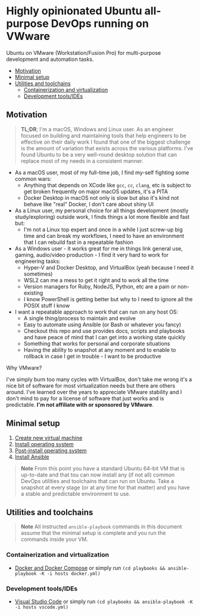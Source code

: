# Highly opinionated Ubuntu all-purpose DevOps running on VWware

Ubuntu on VMware (Workstation/Fusion Pro) for multi-purpose development and automation tasks.

- [Motivation](#motivation)
- [Minimal setup](#minimal-setup)
- [Utilities and toolchains](#utilities-and-toolchains)
  - [Containerization and virtualization](#containerization-and-virtualization)
  - [Development tools/IDEs](#development-toolsides)

## Motivation

> **TL;DR**;
> I'm a macOS, Windows and Linux user. As an engineer focused on building and maintaining tools that help engineers to be effective on their daily work I found that one of the biggest challenge is the amount of variation that exists across the various platforms. I've found Ubuntu to be a very well-round desktop solution that can replace most of my needs in a consistent manner.

- As a macOS user, most of my full-time job, I find my-self fighting some common wars:
  - Anything that depends on XCode like `gcc`, `cc`, `clang`, etc is subject to get broken frequently on major macOS updates, it's a PITA
  - Docker Desktop in macOS not only is slow but also it's kind not behave like "real" Docker, I don't care about shiny UI
- As a Linux user, my personal choice for all things development (mostly study/exploring) outside work, I finds things a lot more flexible and fast but:
  - I'm not a Linux top expert and once in a while I just screw-up big time and can break my workflows, I need to have an environment that I can rebuild fast in a repeatable fashion
- As a Windows user - it works great for me in things link general use, gaming, audio/video production - I find it very hard to work for engineering tasks:
  - Hyper-V and Docker Desktop, and VirtualBox (yeah because I need it sometimes)
  - WSL2 can me a mess to get it right and to work all the time
  - Version managers for Ruby, NodeJS, Python, etc are a pain or non-existing
  - I know PowerShell is getting better but why to I need to ignore all the POSIX stuff I know
- I want a repeatable approach to work that can run on any host OS:
  - A single thing/process to maintain and evolve
  - Easy to automate using Ansible (or Bash or whatever you fancy)
  - Checkout this repo and use provides docs, scripts and playbooks and have peace of mind that I can get into a working state quickly
  - Something that works for personal and corporate situations
  - Having the ability to snapshot at any moment and to enable to rollback in case I get in trouble - I want to be productive

Why VMware?

I've simply burn too many cycles with VirtualBox, don't take me wrong it's a nice bit of software for most virtualization needs but there are others around. I've learned over the years to appreciate VMware stability and I don't mind to pay for a license of software that just works and is predictable. **I'm not affiliate with or sponsored by VMware**.

## Minimal setup

1. [Create new virtual machine](./docs/create-new-virtual-machine.md)
1. [Install operating system](./docs/install-operating-system.md)
1. [Post-install operating system](./docs//post-install-operating-system.md)
1. [Install Ansible](./docs/install-ansible.md)

> **Note**
> From this point you have a standard Ubuntu 64-bit VM that is up-to-date and that tou can now install any (if not all) common DevOps utilities and toolchains that can run on Ubuntu. Take a snapshot at every stage (or at any time for that matter) and you have a stable and predictable environment to use.

## Utilities and toolchains

> **Note**
> All instructed `ansible-playbook` commands in this document assume that the minimal setup is complete and you run the commands inside your VM.

### Containerization and virtualization

- [Docker and Docker Compose](./docs/install-docker.md) or simply run `(cd playbooks && ansible-playbook -K -i hosts docker.yml)`

### Development tools/IDEs

- [Visual Studio Code](./docs/install-vscode.md) or simply run `(cd playbooks && ansible-playbook -K -i hosts vscode.yml)`
